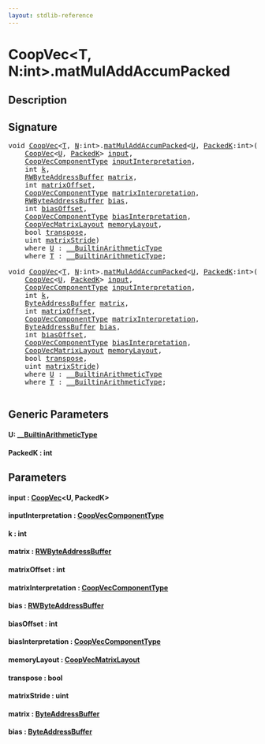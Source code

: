 ```yaml
---
layout: stdlib-reference
---
```


# CoopVec\<T, N:int\>\.matMulAddAccumPacked

## Description





## Signature 

<pre>
<span class="code_keyword">void</span> <a href="index.md" class="code_type">CoopVec</a>&lt;<a href="index.md#typeparam-T" class="code_type">T</a>, <a href="index.md#decl-N" class="code_var">N</a>:<span class="code_keyword">int</span>&gt;.<a href="matmuladdaccumpacked-369e.md">matMulAddAccumPacked</a>&lt;<a href="matmuladdaccumpacked-369e.md#typeparam-U" class="code_type">U</a>, <a href="matmuladdaccumpacked-369e.md#decl-PackedK" class="code_var">PackedK</a>:<span class="code_keyword">int</span>&gt;(
    <a href="index.md" class="code_type">CoopVec</a>&lt;<a href="matmuladdaccumpacked-369e.md#typeparam-U" class="code_type">U</a>, <a href="matmuladdaccumpacked-369e.md#decl-PackedK" class="code_var">PackedK</a>&gt; <a href="matmuladdaccumpacked-369e.md#decl-input" class="code_param">input</a>,
    <a href="../coopveccomponenttype-047g/index.md" class="code_type">CoopVecComponentType</a> <a href="matmuladdaccumpacked-369e.md#decl-inputInterpretation" class="code_param">inputInterpretation</a>,
    <span class="code_keyword">int</span> <a href="matmuladdaccumpacked-369e.md#decl-k" class="code_param">k</a>,
    <a href="../rwbyteaddressbuffer-0126d/index.md" class="code_type">RWByteAddressBuffer</a> <a href="matmuladdaccumpacked-369e.md#decl-matrix" class="code_param">matrix</a>,
    <span class="code_keyword">int</span> <a href="matmuladdaccumpacked-369e.md#decl-matrixOffset" class="code_param">matrixOffset</a>,
    <a href="../coopveccomponenttype-047g/index.md" class="code_type">CoopVecComponentType</a> <a href="matmuladdaccumpacked-369e.md#decl-matrixInterpretation" class="code_param">matrixInterpretation</a>,
    <a href="../rwbyteaddressbuffer-0126d/index.md" class="code_type">RWByteAddressBuffer</a> <a href="matmuladdaccumpacked-369e.md#decl-bias" class="code_param">bias</a>,
    <span class="code_keyword">int</span> <a href="matmuladdaccumpacked-369e.md#decl-biasOffset" class="code_param">biasOffset</a>,
    <a href="../coopveccomponenttype-047g/index.md" class="code_type">CoopVecComponentType</a> <a href="matmuladdaccumpacked-369e.md#decl-biasInterpretation" class="code_param">biasInterpretation</a>,
    <a href="../coopvecmatrixlayout-047d/index.md" class="code_type">CoopVecMatrixLayout</a> <a href="matmuladdaccumpacked-369e.md#decl-memoryLayout" class="code_param">memoryLayout</a>,
    <span class="code_keyword">bool</span> <a href="matmuladdaccumpacked-369e.md#decl-transpose" class="code_param">transpose</a>,
    <span class="code_keyword">uint</span> <a href="matmuladdaccumpacked-369e.md#decl-matrixStride" class="code_param">matrixStride</a>)
    <span class='code_keyword'>where</span> <a href="matmuladdaccumpacked-369e.md#typeparam-U" class="code_type">U</a> : <a href="../../interfaces/0_builtinarithmetictype-029j/index.md" class="code_type">__BuiltinArithmeticType</a>
    <span class='code_keyword'>where</span> <a href="index.md#typeparam-T" class="code_type">T</a> : <a href="../../interfaces/0_builtinarithmetictype-029j/index.md" class="code_type">__BuiltinArithmeticType</a>;

<span class="code_keyword">void</span> <a href="index.md" class="code_type">CoopVec</a>&lt;<a href="index.md#typeparam-T" class="code_type">T</a>, <a href="index.md#decl-N" class="code_var">N</a>:<span class="code_keyword">int</span>&gt;.<a href="matmuladdaccumpacked-369e.md">matMulAddAccumPacked</a>&lt;<a href="matmuladdaccumpacked-369e.md#typeparam-U" class="code_type">U</a>, <a href="matmuladdaccumpacked-369e.md#decl-PackedK" class="code_var">PackedK</a>:<span class="code_keyword">int</span>&gt;(
    <a href="index.md" class="code_type">CoopVec</a>&lt;<a href="matmuladdaccumpacked-369e.md#typeparam-U" class="code_type">U</a>, <a href="matmuladdaccumpacked-369e.md#decl-PackedK" class="code_var">PackedK</a>&gt; <a href="matmuladdaccumpacked-369e.md#decl-input" class="code_param">input</a>,
    <a href="../coopveccomponenttype-047g/index.md" class="code_type">CoopVecComponentType</a> <a href="matmuladdaccumpacked-369e.md#decl-inputInterpretation" class="code_param">inputInterpretation</a>,
    <span class="code_keyword">int</span> <a href="matmuladdaccumpacked-369e.md#decl-k" class="code_param">k</a>,
    <a href="../byteaddressbuffer-04b/index.md" class="code_type">ByteAddressBuffer</a> <a href="matmuladdaccumpacked-369e.md#decl-matrix" class="code_param">matrix</a>,
    <span class="code_keyword">int</span> <a href="matmuladdaccumpacked-369e.md#decl-matrixOffset" class="code_param">matrixOffset</a>,
    <a href="../coopveccomponenttype-047g/index.md" class="code_type">CoopVecComponentType</a> <a href="matmuladdaccumpacked-369e.md#decl-matrixInterpretation" class="code_param">matrixInterpretation</a>,
    <a href="../byteaddressbuffer-04b/index.md" class="code_type">ByteAddressBuffer</a> <a href="matmuladdaccumpacked-369e.md#decl-bias" class="code_param">bias</a>,
    <span class="code_keyword">int</span> <a href="matmuladdaccumpacked-369e.md#decl-biasOffset" class="code_param">biasOffset</a>,
    <a href="../coopveccomponenttype-047g/index.md" class="code_type">CoopVecComponentType</a> <a href="matmuladdaccumpacked-369e.md#decl-biasInterpretation" class="code_param">biasInterpretation</a>,
    <a href="../coopvecmatrixlayout-047d/index.md" class="code_type">CoopVecMatrixLayout</a> <a href="matmuladdaccumpacked-369e.md#decl-memoryLayout" class="code_param">memoryLayout</a>,
    <span class="code_keyword">bool</span> <a href="matmuladdaccumpacked-369e.md#decl-transpose" class="code_param">transpose</a>,
    <span class="code_keyword">uint</span> <a href="matmuladdaccumpacked-369e.md#decl-matrixStride" class="code_param">matrixStride</a>)
    <span class='code_keyword'>where</span> <a href="matmuladdaccumpacked-369e.md#typeparam-U" class="code_type">U</a> : <a href="../../interfaces/0_builtinarithmetictype-029j/index.md" class="code_type">__BuiltinArithmeticType</a>
    <span class='code_keyword'>where</span> <a href="index.md#typeparam-T" class="code_type">T</a> : <a href="../../interfaces/0_builtinarithmetictype-029j/index.md" class="code_type">__BuiltinArithmeticType</a>;

</pre>

## Generic Parameters

####  <a id="typeparam-U"></a>U: [\_\_BuiltinArithmeticType](../../interfaces/0_builtinarithmetictype-029j/index.md)
####  <a id="decl-PackedK"></a>PackedK  : int

## Parameters

####  <a id="decl-input"></a>input  : [CoopVec](index.md)\<U, PackedK\>
####  <a id="decl-inputInterpretation"></a>inputInterpretation  : [CoopVecComponentType](../coopveccomponenttype-047g/index.md)
####  <a id="decl-k"></a>k  : int
####  <a id="decl-matrix"></a>matrix  : [RWByteAddressBuffer](../rwbyteaddressbuffer-0126d/index.md)
####  <a id="decl-matrixOffset"></a>matrixOffset  : int
####  <a id="decl-matrixInterpretation"></a>matrixInterpretation  : [CoopVecComponentType](../coopveccomponenttype-047g/index.md)
####  <a id="decl-bias"></a>bias  : [RWByteAddressBuffer](../rwbyteaddressbuffer-0126d/index.md)
####  <a id="decl-biasOffset"></a>biasOffset  : int
####  <a id="decl-biasInterpretation"></a>biasInterpretation  : [CoopVecComponentType](../coopveccomponenttype-047g/index.md)
####  <a id="decl-memoryLayout"></a>memoryLayout  : [CoopVecMatrixLayout](../coopvecmatrixlayout-047d/index.md)
####  <a id="decl-transpose"></a>transpose  : bool
####  <a id="decl-matrixStride"></a>matrixStride  : uint
####  <a id="decl-matrix"></a>matrix  : [ByteAddressBuffer](../byteaddressbuffer-04b/index.md)
####  <a id="decl-bias"></a>bias  : [ByteAddressBuffer](../byteaddressbuffer-04b/index.md)


<script>
// Fix .md links to .html when on ReadTheDocs
if (window.location.hostname.includes('readthedocs') || 
    window.location.hostname.includes('rtfd.io')) {
  document.addEventListener('DOMContentLoaded', function() {
    const links = document.querySelectorAll('a');
    links.forEach(link => {
      if (link.getAttribute('href') && link.getAttribute('href').endsWith('.md')) {
        link.href = link.href.replace(/\.md($|#|\?)/, '.html$1');
      }
    });
  });
}
</script>
